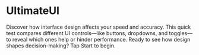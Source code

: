 # UltimateUI
Discover how interface design affects your speed and accuracy. This quick test compares different UI controls—like buttons, dropdowns, and toggles—to reveal which ones help or hinder performance. Ready to see how design shapes decision-making? Tap Start to begin.

